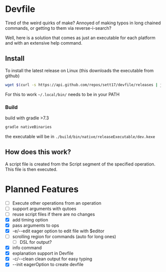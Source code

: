 # Devfile

Tired of the weird quirks of make? Annoyed of making typos in long chained commands, or getting to them via reverse-i-search?

Well, here is a solution that comes as just an executable for each platform and with an extensive help command.

## Install

To install the latest release on Linux (this downloads the executable from github)
```bash
wget $(curl -s https://api.github.com/repos/sett17/devfile/releases | jq -r 'first.assets[] | select(.name=="dev.kexe") | .browser_download_url') -O ~/.local/bin/dev && chmod +x ~/.local/bin/dev
```
For this to work `~/.local/bin/` needs to be in your PATH

### Build
build with gradle >7.3
```bash
gradle nativeBinaries
```
the executable will be in `./build/bin/native/releaseExecutable/dev.kexe`

## How does this work?

A script file is created from the Script segment of the specified operation. This file is then executed.

# Planned Features

- [ ] Execute other operations from an operation
- [ ] support arguments with qutoes
- [ ] reuse script files if there are no changes
- [x] add timing option
- [x] pass arguments to ops
- [x] -e/--edit eager option to edit file with $editor
- [ ] scrolling region for commands (auto for long ones)
  - [ ] DSL for output?
- [x] info command
- [x] explanation support in Devfile
- [x] -c/--clean clean output for easy typing
- [x] --init eagerOption to create devfile
